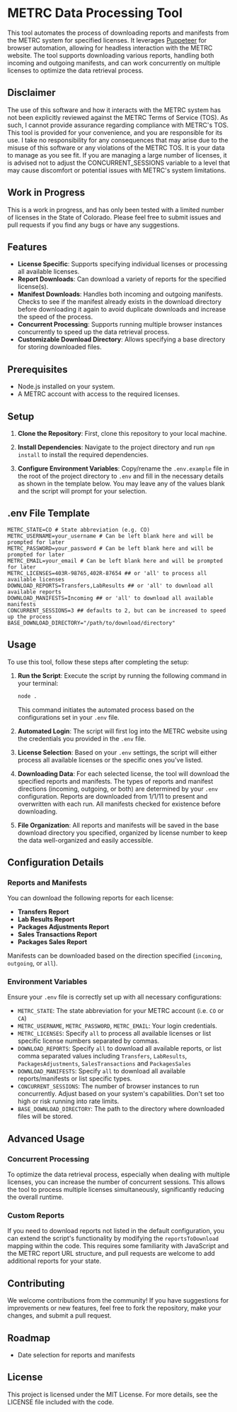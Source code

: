 # METRC Data Processing Tool

This tool automates the process of downloading reports and manifests from the METRC system for specified licenses. It leverages [Puppeteer](https://github.com/puppeteer/puppeteer) for browser automation, allowing for headless interaction with the METRC website. The tool supports downloading various reports, handling both incoming and outgoing manifests, and can work concurrently on multiple licenses to optimize the data retrieval process.

## Disclaimer

The use of this software and how it interacts with the METRC system has not been explicitly reviewed against the METRC Terms of Service (TOS). As such, I cannot provide assurance regarding compliance with METRC's TOS. This tool is provided for your convenience, and you are responsible for its use. I take no responsibility for any consequences that may arise due to the misuse of this software or any violations of the METRC TOS. It is your data to manage as you see fit. If you are managing a large number of licenses, it is advised not to adjust the CONCURRENT_SESSIONS variable to a level that may cause discomfort or potential issues with METRC's system limitations.

## Work in Progress

This is a work in progress, and has only been tested with a limited number of licenses in the State of Colorado. Please feel free to submit issues and pull requests if you find any bugs or have any suggestions.

## Features

- **License Specific**: Supports specifying individual licenses or processing all available licenses.
- **Report Downloads**: Can download a variety of reports for the specified license(s).
- **Manifest Downloads**: Handles both incoming and outgoing manifests. Checks to see if the manifest already exists in the download directory before downloading it again to avoid duplicate downloads and increase the speed of the process.
- **Concurrent Processing**: Supports running multiple browser instances concurrently to speed up the data retrieval process.
- **Customizable Download Directory**: Allows specifying a base directory for storing downloaded files.

## Prerequisites

- Node.js installed on your system.
- A METRC account with access to the required licenses.

## Setup

1. **Clone the Repository**: First, clone this repository to your local machine.

2. **Install Dependencies**: Navigate to the project directory and run `npm install` to install the required dependencies.

3. **Configure Environment Variables**: Copy/rename the `.env.example` file in the root of the project directory to `.env` and fill in the necessary details as shown in the template below. You may leave any of the values blank and the script will prompt for your selection.

## .env File Template

```plaintext
METRC_STATE=CO # State abbreviation (e.g. CO)
METRC_USERNAME=your_username # Can be left blank here and will be prompted for later
METRC_PASSWORD=your_password # Can be left blank here and will be prompted for later
METRC_EMAIL=your_email # Can be left blank here and will be prompted for later
METRC_LICENSES=403R-98765,402R-87654 ## or 'all' to process all available licenses
DOWNLOAD_REPORTS=Transfers,LabResults ## or 'all' to download all available reports
DOWNLOAD_MANIFESTS=Incoming ## or 'all' to download all available manifests
CONCURRENT_SESSIONS=3 ## defaults to 2, but can be increased to speed up the process
BASE_DOWNLOAD_DIRECTORY="/path/to/download/directory"
```

## Usage

To use this tool, follow these steps after completing the setup:

1. **Run the Script**: Execute the script by running the following command in your terminal:

    ```bash
    node .
    ```

    This command initiates the automated process based on the configurations set in your `.env` file.

2. **Automated Login**: The script will first log into the METRC website using the credentials you provided in the `.env` file.

3. **License Selection**: Based on your `.env` settings, the script will either process all available licenses or the specific ones you've listed.

4. **Downloading Data**: For each selected license, the tool will download the specified reports and manifests. The types of reports and manifest directions (incoming, outgoing, or both) are determined by your `.env` configuration. Reports are downloaded from 1/1/11 to present and overwritten with each run. All manifests checked for existence before downloading.

5. **File Organization**: All reports and manifests will be saved in the base download directory you specified, organized by license number to keep the data well-organized and easily accessible.

## Configuration Details

### Reports and Manifests

You can download the following reports for each license:

- **Transfers Report**
- **Lab Results Report**
- **Packages Adjustments Report**
- **Sales Transactions Report**
- **Packages Sales Report**

Manifests can be downloaded based on the direction specified (`incoming`, `outgoing`, or `all`).

### Environment Variables

Ensure your `.env` file is correctly set up with all necessary configurations:

- `METRC_STATE`: The state abbreviation for your METRC account (i.e. `CO` or `CA`)
- `METRC_USERNAME`, `METRC_PASSWORD`, `METRC_EMAIL`: Your login credentials.
- `METRC_LICENSES`: Specify `all` to process all available licenses or list specific license numbers separated by commas.
- `DOWNLOAD_REPORTS`: Specify `all` to download all available reports, or list comma separated values including `Transfers`, `LabResults`, `PackagesAdjustments`, `SalesTransactions` and `PackagesSales`
- `DOWNLOAD_MANIFESTS`: Specify `all` to download all available reports/manifests or list specific types.
- `CONCURRENT_SESSIONS`: The number of browser instances to run concurrently. Adjust based on your system's capabilities. Don't set too high or risk running into rate limits.
- `BASE_DOWNLOAD_DIRECTORY`: The path to the directory where downloaded files will be stored.

## Advanced Usage

### Concurrent Processing

To optimize the data retrieval process, especially when dealing with multiple licenses, you can increase the number of concurrent sessions. This allows the tool to process multiple licenses simultaneously, significantly reducing the overall runtime.

### Custom Reports

If you need to download reports not listed in the default configuration, you can extend the script's functionality by modifying the `reportsToDownload` mapping within the code. This requires some familiarity with JavaScript and the METRC report URL structure, and pull requests are welcome to add additional reports for your state.

## Contributing

We welcome contributions from the community! If you have suggestions for improvements or new features, feel free to fork the repository, make your changes, and submit a pull request.

## Roadmap

- Date selection for reports and manifests

## License

This project is licensed under the MIT License. For more details, see the LICENSE file included with the code.
